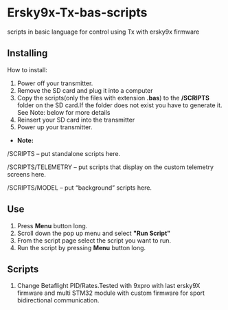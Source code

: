 # Ersky9x-Tx-bas-scripts
scripts in basic language for control using Tx with ersky9x firmware

## Installing
How to install:
1. Power off your transmitter.
2. Remove the SD card and plug it into a computer
3. Copy the scripts(only the files with extension **.bas**)  to the **/SCRIPTS** folder on the  SD card.If the folder does not exist you have to generate it. See Note: below for more details
4. Reinsert your SD card into the transmitter
5. Power up your transmitter.

- **Note:**

 /SCRIPTS – put standalone scripts here.
 
 /SCRIPTS/TELEMETRY – put scripts that display on the custom telemetry screens here.
 
 /SCRIPTS/MODEL – put “background” scripts here.

## Use
1. Press **Menu** button long.
2. Scroll down the pop up menu and select **"Run Script"**
3. From the script page select the script you want to run.
4. Run the script by pressing **Menu** button  long.

## Scripts
1. Change Betaflight PID/Rates.Tested with 9xpro with last ersky9X firmware and multi STM32 module with custom firmware for sport bidirectional communication.
